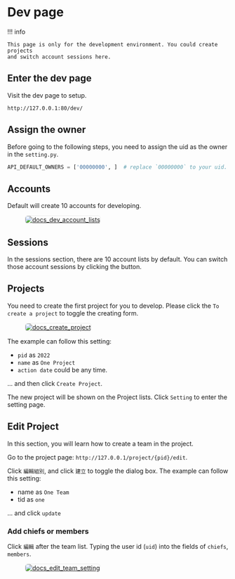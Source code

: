 # Dev page

!!! info

    This page is only for the development environment. You could create projects
    and switch account sessions here.

## Enter the dev page

Visit the dev page to setup.

    http://127.0.0.1:80/dev/

## Assign the owner

Before going to the following steps, you need to assign the uid as the owner in the `setting.py`.

``` python
API_DEFAULT_OWNERS = ['00000000', ]  # replace `00000000` to your uid.
```

## Accounts

Default will create 10 accounts for developing.

<figure markdown>
  <a href="https://s3.toomore.net/coscup/volunteer/docs_dev_account_lists.png">
    <img alt="docs_dev_account_lists"
         src="https://s3.toomore.net/coscup/volunteer/docs_dev_account_lists.png"
         style="border: 1px #ececec solid; border-radius: 0.4rem;"
    >
  </a>
</figure>

## Sessions

In the sessions section, there are 10 account lists by default. You can switch
those account sessions by clicking the button.

## Projects

You need to create the first project for you to develop. Please click
the `To create a project` to toggle the creating form.

<figure markdown>
  <a href="https://s3.toomore.net/coscup/volunteer/docs_create_project.png">
    <img alt="docs_create_project"
         src="https://s3.toomore.net/coscup/volunteer/docs_create_project.png"
         style="border: 1px #ececec solid; border-radius: 0.4rem;"
    >
  </a>
</figure>

The example can follow this setting:

- `pid` as `2022`
- `name` as `One Project`
- `action date` could be any time.

... and then click `Create Project`.

The new project will be shown on the Project lists. Click `Setting` to
enter the setting page.

## Edit Project

In this section, you will learn how to create a team in the project.

Go to the project page: `http://127.0.0.1/project/{pid}/edit`.

Click `編輯組別`, and click `建立` to toggle the dialog box. The example can follow this setting:

- name as `One Team`
- tid as `one`

... and click `update`

### Add chiefs or members

Click `編輯` after the team list. Typing the user id (`uid`) into the fields of `chiefs`, `members`.

<figure markdown>
  <a href="https://s3.toomore.net/coscup/volunteer/docs_edit_team_setting.png">
    <img alt="docs_edit_team_setting"
         src="https://s3.toomore.net/coscup/volunteer/docs_edit_team_setting.png"
         style="border: 1px #ececec solid; border-radius: 0.4rem;"
    >
  </a>
</figure>
